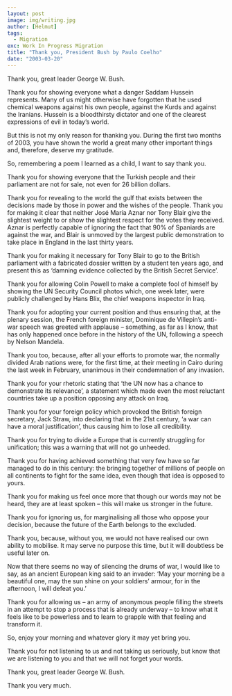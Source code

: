 ```yaml
---
layout: post
image: img/writing.jpg
author: [Helmut]
tags:
  - Migration
exc: Work In Progress Migration
title: "Thank you, President Bush by Paulo Coelho"
date: "2003-03-20"
---
```


Thank you, great leader George W. Bush.

Thank you for showing everyone what a danger Saddam Hussein represents. Many of us might otherwise have forgotten that he used chemical weapons against his own people, against the Kurds and against the Iranians. Hussein is a bloodthirsty dictator and one of the clearest expressions of evil in today’s world.

But this is not my only reason for thanking you. During the first two months of 2003, you have shown the world a great many other important things and, therefore, deserve my gratitude.

So, remembering a poem I learned as a child, I want to say thank you.

Thank you for showing everyone that the Turkish people and their parliament are not for sale, not even for 26 billion dollars.

Thank you for revealing to the world the gulf that exists between the decisions made by those in power and the wishes of the people. Thank you for making it clear that neither José María Aznar nor Tony Blair give the slightest weight to or show the slightest respect for the votes they received. Aznar is perfectly capable of ignoring the fact that 90% of Spaniards are against the war, and Blair is unmoved by the largest public demonstration to take place in England in the last thirty years.

Thank you for making it necessary for Tony Blair to go to the British parliament with a fabricated dossier written by a student ten years ago, and present this as ‘damning evidence collected by the British Secret Service’.

Thank you for allowing Colin Powell to make a complete fool of himself by showing the UN Security Council photos which, one week later, were publicly challenged by Hans Blix, the chief weapons inspector in Iraq.

Thank you for adopting your current position and thus ensuring that, at the plenary session, the French foreign minister, Dominique de Villepin’s anti-war speech was greeted with applause – something, as far as I know, that has only happened once before in the history of the UN, following a speech by Nelson Mandela.

Thank you too, because, after all your efforts to promote war, the normally divided Arab nations were, for the first time, at their meeting in Cairo during the last week in February, unanimous in their condemnation of any invasion.

Thank you for your rhetoric stating that ‘the UN now has a chance to demonstrate its relevance’, a statement which made even the most reluctant countries take up a position opposing any attack on Iraq.

Thank you for your foreign policy which provoked the British foreign secretary, Jack Straw, into declaring that in the 21st century, ‘a war can have a moral justification’, thus causing him to lose all credibility.

Thank you for trying to divide a Europe that is currently struggling for unification; this was a warning that will not go unheeded.

Thank you for having achieved something that very few have so far managed to do in this century: the bringing together of millions of people on all continents to fight for the same idea, even though that idea is opposed to yours.

Thank you for making us feel once more that though our words may not be heard, they are at least spoken – this will make us stronger in the future.

Thank you for ignoring us, for marginalising all those who oppose your decision, because the future of the Earth belongs to the excluded.

Thank you, because, without you, we would not have realised our own ability to mobilise. It may serve no purpose this time, but it will doubtless be useful later on.

Now that there seems no way of silencing the drums of war, I would like to say, as an ancient European king said to an invader: ‘May your morning be a beautiful one, may the sun shine on your soldiers’ armour, for in the afternoon, I will defeat you.’

Thank you for allowing us – an army of anonymous people filling the streets in an attempt to stop a process that is already underway – to know what it feels like to be powerless and to learn to grapple with that feeling and transform it.

So, enjoy your morning and whatever glory it may yet bring you.

Thank you for not listening to us and not taking us seriously, but know that we are listening to you and that we will not forget your words.

Thank you, great leader George W. Bush.

Thank you very much.
